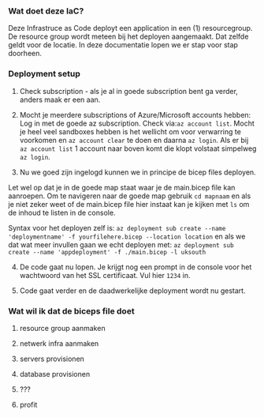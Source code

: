 ### Wat doet deze IaC?
Deze Infrastruce as Code deployt een application in een (1) resourcegroup. De resource group wordt meteen bij het deployen aangemaakt. Dat zelfde geldt voor de locatie. In deze documentatie lopen we er stap voor stap doorheen.

### Deployment setup
1. Check subscription - als je al in goede subscription bent ga verder, anders maak er een aan. 

2. Mocht je meerdere subscriptions of Azure/Microsoft accounts hebben: Log in met de goede az subscription. Check via:`az account list`. Mocht je heel veel sandboxes hebben is het wellicht om voor verwarring te voorkomen en `az account clear` te doen en daarna `az login`. Als er bij `az account list` 1 account naar boven komt die klopt volstaat simpelweg `az login`. 

3. Nu we goed zijn ingelogd kunnen we in principe de bicep files deployen.

Let wel op dat je in de goede map staat waar je de main.bicep file kan aanroepen. 
Om te navigeren naar de goede map gebruik `cd mapnaam` en als je niet zeker weet of de main.bicep file hier instaat kan je kijken met `ls` om de inhoud te listen in de console. 

 Syntax voor het deployen zelf is: 
`az deployment sub create --name 'deploymentname' -f yourfilehere.bicep --location location`
en als we dat wat meer invullen gaan we echt deployen met:
`az deployment sub create --name 'appdeployment' -f ./main.bicep -l uksouth`

4. De code gaat nu lopen. Je krijgt nog een prompt in de console voor het wachtwoord van het SSL certificaat. Vul hier `1234` in.

5. Code gaat verder en de daadwerkelijke deployment wordt nu gestart. 


### Wat wil ik dat de biceps file doet

1. resource group aanmaken

2. netwerk infra aanmaken 

3. servers provisionen

4. database provisionen

5. ???

6. profit